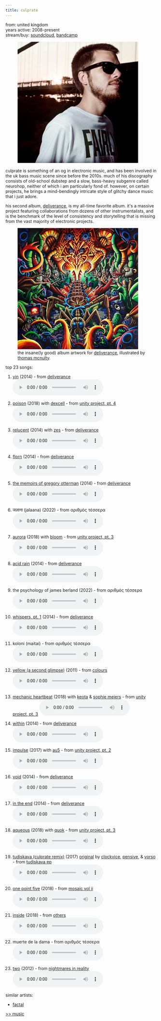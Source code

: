 ```yaml
---
title: culprate
---
```

<meta name="robots" content="noindex, nofollow, noarchive">

from: united kingdom<br>
years active: 2008-present<br>
stream/buy: [soundcloud](https://soundcloud.com/culprate), [bandcamp](https://culprate.bandcamp.com/)

<figure>
  <img id="culprate" src="/images/music/artistimg/culprate.jpg" width="400" height="400" margin-left="20px">
</figure>

culprate is something of an og in electronic music, and has been involved in the uk bass music scene since before the 2010s. much of his discography consists of old-school dubstep and a slow, bass-heavy subgenre called neurohop, neither of which i am particularly fond of. however, on certain projects, he brings a mind-bendingly intricate style of glitchy dance music that i just adore.

his second album, [deliverance](https://culprate.bandcamp.com/album/deliverance), is my all-time favorite album. it's a massive project featuring collaborations from dozens of other instrumentalists, and is the benchmark of the level of consistency and storytelling that is missing from the vast majority of electronic projects.

<figure>
  <img id="deliverance" src="/images/music/artistimg/deliverance.jpg" width="400" height="400" margin-left="20px">
  <figcaption text-align="center">the insane(ly good) album artwork for <a href="https://culprate.bandcamnp.com/album/deliverance">deliverance</a>, illustrated by <a href="https://thomasmcnulty.artstation.com/">thomas mcnulty</a>.</figcaption>
</figure>

top 23 songs:

1. [yin](https://soundcloud.com/culprate/yin) (2014) - from [deliverance](https://culprate.bandcamp.com/album/deliverance)<br>
<audio controls src="/images/music/culprate_yin.mp3"></audio>

2. [poison](https://soundcloud.com/culprate/culprate-dexcell-poison) (2018) with [dexcell](https://soundcloud.com/dexcelldnb) - from [unity project, pt. 4](https://culprate.bandcamp.com/album/unity-project-pt-4)<br>
<audio controls src="/images/music/culprate_poison.mp3"></audio>

3. [relucent](https://soundcloud.com/culprate/relucent) (2014) with [zes](https://soundcloud.com/zesmusic) - from [deliverance](https://culprate.bandcamp.com/album/deliverance)<br>
<audio controls src="/images/music/culprate_relucent.mp3"></audio>

4. [florn](https://soundcloud.com/culprate/florn) (2014) - from [deliverance](https://culprate.bandcamp.com/album/deliverance)<br>
<audio controls src="/images/music/culprate_florn.mp3"></audio>

5. [the memoirs of gregory otterman](https://soundcloud.com/culprate/thememoirsofgregoryotterman) (2014) - from [deliverance](https://culprate.bandcamp.com/album/deliverance)<br>
<audio controls src="/images/music/culprate_thememoirsofgregoryotterman.mp3"></audio>

6. जलाना (jalaana) (2022) - from αριθμός τέσσερα<br>
<audio controls src="/images/music/culprate_jalaana.mp3"></audio>

7. [aurora](https://soundcloud.com/culprate/aurora) (2018) with [bloom](/music/bloom) - from [unity project, pt. 3](https://culprate.bandcamp.com/album/unity-project-pt-3)<br>
<audio controls src="/images/music/culprate_aurora.mp3"></audio>

8. [acid rain](https://soundcloud.com/culprate/acidrain) (2014) - from [deliverance](https://culprate.bandcamp.com/album/deliverance)<br>
<audio controls src="/images/music/culprate_acidrain.mp3"></audio>

9. the psychology of james berland (2022) - from αριθμός τέσσερα<br>
<audio controls src="/images/music/culprate_thepsychologyofjamesberland.mp3"></audio>

10. [whispers, pt. 1](https://soundcloud.com/culprate/whisperspart1) (2014) - from [deliverance](https://culprate.bandcamp.com/album/deliverance)<br>
<audio controls src="/images/music/culprate_whisperspt1.mp3"></audio>

11. koloni (maitai) - from αριθμός τέσσερα<br>
<audio controls src="/images/music/culprate_koloni.mp3"></audio>

12. [yellow (a second glimpse)](https://soundcloud.com/culprate/yellow-a-second-glimpse) (2011) - from [colours](https://culprate.bandcamp.com/album/colours)<br>
<audio controls src="/images/music/culprate_yellow.mp3"></audio>

13. [mechanic heartbeat](https://soundcloud.com/culprate/mechanic-heartbeat) (2018) with [keota](https://soundcloud.com/keota-us) & [sophie meiers](https://soundcloud.com/sophie-meiers) - from [unity project, pt. 3](https://culprate.bandcamp.com/album/unity-project-pt-3)
<audio controls src="/images/music/culprate_mechanicheartbeat.mp3"></audio>

14. [within](https://soundcloud.com/culprate/within) (2014) - from [deliverance](https://culprate.bandcamp.com/album/deliverance)<br>
<audio controls src="/images/music/culprate_within.mp3"></audio>

15. [impulse](https://soundcloud.com/culprate/5-culprate-au5-impulse) (2017) with [au5](/music/au5) - from [unity project, pt. 2](https://culprate.bandcamp.com/album/unity-project-pt-2)<br>
<audio controls src="/images/music/culprate_aqueous.mp3"></audio>

16. [void](https://soundcloud.com/culprate/void) (2014) - from [deliverance](https://culprate.bandcamp.com/album/deliverance)<br>
<audio controls src="/images/music/culprate_void.mp3"></audio>

17. [in the end](https://soundcloud.com/culprate/intheend) (2014) - from [deliverance](https://culprate.bandcamp.com/album/deliverance)<br>
<audio controls src="/images/music/culprate_intheend.mp3"></audio>

18. [aqueous](https://soundcloud.com/culprate/aqueous) (2018) with [quok](/music/quok) - from [unity project, pt. 3](https://culprate.bandcamp.com/album/unity-project-pt-3)<br>
<audio controls src="/images/music/culprate_aqueous.mp3"></audio>

19. [tudiskava (culprate remix)](https://soundcloud.com/upscale-recordings/tudiskava-culprate-remix) (2017) [original](https://soundcloud.com/upscale-recordings/clockvice-raine-vorso-tudiskava) by [clockvice](/music/clockvice), [pensive](/music/pensive), & [vorso](/music/vorso) - from [tudiskava ep](https://upscalehq.bandcamp.com/album/tudiskava-ep)<br>
<audio controls src="/images/music/culprate_tudiskava.mp3"></audio>

20. [one point five](https://soundcloud.com/openoutlets/culprate-one-point-five) (2018) - from [mosaic vol ii](https://openoutlets.bandcamp.com/album/mosaic-vol-ii)<br>
<audio controls src="/images/music/culprate_onepointfive.mp3"></audio>

21. [inside](https://soundcloud.com/culprate/inside) (2018) - from [others](https://inspected.bandcamp.com/album/others)<br>
<audio controls src="/images/music/culprate_inside.mp3"></audio>

22. muerte de la dama - from αριθμός τέσσερα<br>
<audio controls src="/images/music/culprate_muertedeladama.mp3"></audio>

23. [two](https://soundcloud.com/culprate/two) (2012) - from [nightmares in reality](https://soundcloud.com/culprate/sets/nightmares-in-reality)<br>
<audio controls src="/images/music/culprate_two.mp3"></audio>

similar artists:
- [factal](/music/factal)

<a href="/media/music#culprate">&gt;&gt; music</a>
